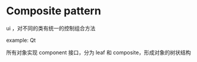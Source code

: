 # Composite pattern

ui ，对不同的类有统一的控制组合方法

example: Qt

所有对象实现 component 接口，分为 leaf 和 composite，形成对象的树状结构
